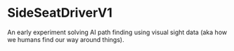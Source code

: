 # SideSeatDriverV1
An early experiment solving AI path finding using visual sight data (aka how we humans find our way around things).
